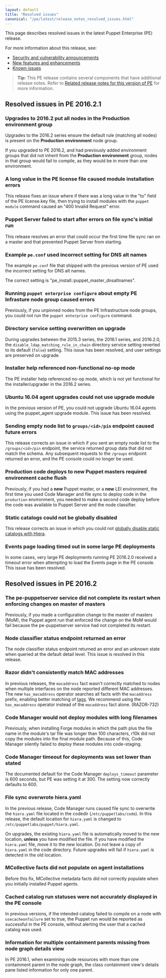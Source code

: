 ```yaml
---
layout: default
title: "Resolved issues"
canonical: "/pe/latest/release_notes_resolved_issues.html"
---
```


This page describes resolved issues in the latest Puppet Enterprise (PE) release.

For more information about this release, see:

* [Security and vulnerability announcements](/security)
* [New features and enhancements](./release_notes.html)
* [Known issues](./release_notes_known_issues.html)

> **Tip:** This PE release contains several components that have additional release notes. Refer to [Related release notes for this version of PE](./release_notes.html#related-release-notes-for-this-version-of-pe) for more information. 

## Resolved issues in PE 2016.2.1

### Upgrades to 2016.2 put all nodes in the Production environment group

Upgrades to the 2016.2 series ensure the default rule (matching all nodes) is present on the **Production environment** node group.

If you upgraded to PE 2016.2, and had previously added environment groups that did not inherit from the **Production environment** group, nodes in that group would fail to compile, as they would be in more than one environment. <!--PE-16374-->

### A long value in the PE license file caused module installation errors

This release fixes an issue where if there was a long value in the "to" field of the PE license.key file, then trying to install modules with the `puppet module` command caused an "400 Invalid Request" error. <!--CODEMGMT-768-->

### Puppet Server failed to start after errors on file sync's initial run

This release resolves an error that could occur the first time file sync ran on a master and that prevented Puppet Server from starting. <!--PE-16144-->

### Example `pe.conf` used incorrect setting for DNS alt names

The example `pe.conf` file that shipped with the previous version of PE used the incorrect setting for DNS alt names.

The correct setting is "pe_install::puppet_master_dnsaltnames". <!--PE-16337-->

### Running `puppet enterprise configure` about empty PE Infrasture node group caused errors

Previously, if you unpinned nodes from the PE Infrastructure node groups, you could not run the `puppet enterprise configure` command. <!--PE-16411-->

### Directory service setting overwritten on upgrade 

During upgrades between the 2015.3 series, the 2016.1 series, and 2016.2.0, the `disable_ldap_matching_rule_in_chain` directory service setting reverted to its default (`false`) setting. This issue has been resolved, and user settings are preserved on upgrade. <!--PE-16354-->  

### Installer help referenced non-functional no-op mode

The PE installer help referenced no-op mode, which is not yet functional for the installer/upgrader in the 2016.2 series. <!--PE-16449-->

### Ubuntu 16.04 agent upgrades could not use upgrade module

In the previous version of PE, you could not upgrade Ubuntu 16.04 agents using the puppet_agent upgrade module. This issue has been resolved.<!--PE-16317-->

### Sending empty node list to `groups/<id>/pin` endpoint caused future errors

This release corrects an issue in which if you sent an empty node list to the `/groups/<id>/pin` endpoint, the service returned group data that did not match the schema. Any subsequent requests to the `/groups` endpoint returned an error, and the PE console could no longer be used. <!--PE-16179-->

### Production code deploys to new Puppet masters required environment cache flush

Previously, if you had a **new** Puppet master, or a **new** LEI environment, the first time you used Code Manager and file sync to deploy code in the `production` environment, you needed to make a second code deploy before the code was available to Puppet Server and the node classifier. <!--PE-16367-->

### Static catalogs could not be globally disabled

This release corrects an issue in which you could not [globally disable static catalogs with Hiera](./static_catalogs.html#disabling-static-catalogs-globally-with-hiera). <!--PE-16471--> 

### Events page loading timed out in some large PE deployments

In some cases, very large PE deployments running PE 2016.2.0 received a timeout error when attempting to load the Events page in the PE console. This issue has been resolved. <!--PE-16383-->      

## Resolved issues in PE 2016.2

### The pe-puppetserver service did not complete its restart when enforcing changes on master of masters

Previously, if you made a configuration change to the master of masters (MoM), the Puppet agent run that enforced the change on the MoM would fail because the pe-puppetserver service had not completed its restart. <!--PE-14569-->

### Node classifier status endpoint returned an error

The node classifier status endpoint returned an error and an unknown state when queried at the default detail level. This issue is resolved in this release.

### Razor didn't consistently match MAC addresses

In previous releases, the `macaddress` fact wasn't correctly matched to nodes when multiple interfaces on the node reported different MAC addresses. The new `has_macaddress` operator searches all facts with the `macaddress` prefix, enabling better matching of [tags](./razor_tags.html). We recommend using the `has_macaddress` operator instead of the `macaddress` fact alone. (RAZOR-732)

### Code Manager would not deploy modules with long filenames

Previously, when installing Forge modules in which the path plus the file name in the module's tar file was longer than 100 characters, r10k did not copy the modules into the final module path. Because of this, Code Manager silently failed to deploy these modules into code-staging. <!--CODEMGMT-659-->


### Code Manager timeout for deployments was set lower than stated

The documented default for the Code Manager `deploys_timeout` parameter is 600 seconds, but PE was setting it at 300. The setting now correctly defaults to 600. <!--CODEMGMT-712-->

### File sync overwrote hiera.yaml

In the previous release, Code Manager runs caused file sync to overwrite the `hiera.yaml` file located in the codedir (`/etc/puppetlabs/code`). In this release, the default location for `hiera.yaml` is changed to `/etc/puppetlabs/puppet/hiera.yaml`.

On upgrades, the existing `hiera.yaml` file is automatically moved to the new location, **unless** you have modified the file. If you have modified the `hiera.yaml` file, move it to the new location. Do not leave a copy of `hiera.yaml` in the code directory. Future upgrades will fail if `hiera.yaml` is detected in the old location. <!--PE-13367--> <!--HI-490-->

### MCollective facts did not populate on agent installations

Before this fix, MCollective metadata facts did not correctly populate when you initially installed Puppet agents. <!--PE-12827-->

### Cached catalog run statuses were not accurately displayed in the PE console

In previous versions, if the intended catalog failed to compile on a node with `usecacheonfailure` set to true, the Puppet run would be reported as successful in the PE console, without alerting the user that a cached catalog was used. <!--PE-2160-->

### Information for multiple containment parents missing from node graph details view

In PE 2016.1, when examining node resources with more than one containment parent in the node graph, the class containment view's details pane listed information for only one parent. <!--PE-14508-->








